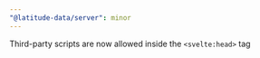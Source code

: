 ```yaml
---
"@latitude-data/server": minor
---
```


Third-party scripts are now allowed inside the `<svelte:head>` tag
